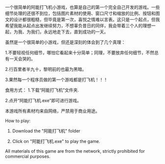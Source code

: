 一个很简单的阿能打飞机小游戏，也算是自己的第一个完全自己开发的游戏。一些细节处理的还很不到位，包括图片素材的使用、窗口尺寸和缩放的比例、按钮和图文的设计都很粗糙，但毕竟是第一次，喜悦之情难以言表。这只是一个起点，但我希望我能从起点出发继续努力，不想辜负昔日的同伴，我会带着三个人的理想一起，为我、为我们，永远地走下去，直到成功的一天。

虽然是一个很简单的小游戏，但还是深刻的体会到了几个真理：

1.不要轻视任何细节，哪怕它看起来十分简单；同理，不要放弃任何细节，不然总有一天会哭的。

2.行百里者半九十，黎明前的也最为黑暗。

3.果然每一个程序员做的第一个游戏都是打飞机！！！

食用方式：
1.下载“阿能打飞机”文件夹.

2.点开“阿能打飞机.exe”即可进行游戏。

本游戏所有素材均来自网络，严禁用于商业用途。

How to play:

1. Download the "阿能打飞机" folder

2. Click on "阿能打飞机.exe" to play the game.


All materials of this game are from the network, strictly prohibited for commercial purposes.
